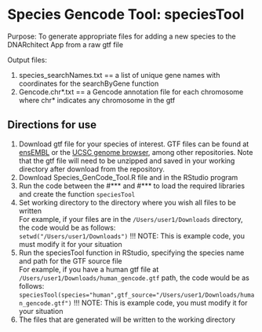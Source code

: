 # Species Gencode Tool: speciesTool

Purpose: To generate appropriate files for adding a new species to the DNARchitect App from a raw gtf file <br>

Output files: <br>
1) species_searchNames.txt == a list of unique gene names with coordinates for the searchByGene function <br>
2) Gencode.chr*.txt == a Gencode annotation file for each chromosome where chr* indicates any chromosome in the gtf

## Directions for use
1. Download gtf file for your species of interest. GTF files can be found at [ensEMBL](ftp://ftp.ensembl.org/../pub/release-92/gtf/) or the [UCSC genome browser](http://hgdownload.soe.ucsc.edu/downloads.html), among other repositories. Note that the gtf file will need to be unzipped and saved in your working directory after download from the repository.
2. Download Species_GenCode_Tool.R file and in the RStudio program
3. Run the code between the #*** and #*** to load the required libraries and create the function `speciesTool`
4. Set working directory to the directory where you wish all files to be written <br>
For example, if your files are in the `/Users/user1/Downloads` directory, the code would be as follows: <br>
`setwd("/Users/user1/Downloads")` !!! NOTE: This is example code, you must modify it for your situation <br>
5. Run the speciesTool function in RStudio, specifying the species name and path for the GTF source file <br>
For example, if you have a human gtf file at `/Users/user1/Downloads/human_gencode.gtf` path, the code would be as follows: <br>
`speciesTool(species="human",gtf_source="/Users/user1/Downloads/human_gencode.gtf")` !!! NOTE: This is example code, you must modify it for your situation <br>
6. The files that are generated will be written to the working directory
